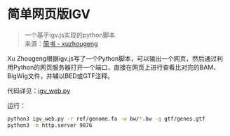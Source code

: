 # 简单网页版IGV
> 一个基于igv.js实现的python脚本  
> 来源：[简书 - xuzhougeng](https://www.jianshu.com/p/2aff024c7819)

Xu Zhougeng根据igv.js写了一个Python脚本，可以输出一个网页，然后通过利用Python的网页服务器打开一个端口，直接在网页上进行查看比对完的BAM、BigWig文件，并辅以BED或GTF注释。

代码详见：[igv_web.py](https://liuyujie0136.github.io/Sci-Tech-Notes/python/igv_web.py)

运行：
```bash
python3 igv_web.py -r ref/genome.fa -w bw/*.bw -g gtf/genes.gtf
python3 -m http.server 9876
```

